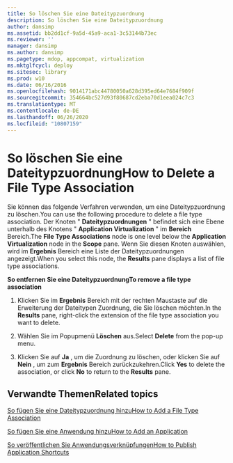 ```yaml
---
title: So löschen Sie eine Dateitypzuordnung
description: So löschen Sie eine Dateitypzuordnung
author: dansimp
ms.assetid: bb2dd1cf-9a5d-45a9-aca1-3c53144b73ec
ms.reviewer: ''
manager: dansimp
ms.author: dansimp
ms.pagetype: mdop, appcompat, virtualization
ms.mktglfcycl: deploy
ms.sitesec: library
ms.prod: w10
ms.date: 06/16/2016
ms.openlocfilehash: 9014171abc44780050a628d395ed64e7684f909f
ms.sourcegitcommit: 354664bc527d93f80687cd2eba70d1eea024c7c3
ms.translationtype: MT
ms.contentlocale: de-DE
ms.lasthandoff: 06/26/2020
ms.locfileid: "10807159"
---
```

# <span data-ttu-id="09193-103">So löschen Sie eine Dateitypzuordnung</span><span class="sxs-lookup"><span data-stu-id="09193-103">How to Delete a File Type Association</span></span>


<span data-ttu-id="09193-104">Sie können das folgende Verfahren verwenden, um eine Dateitypzuordnung zu löschen.</span><span class="sxs-lookup"><span data-stu-id="09193-104">You can use the following procedure to delete a file type association.</span></span> <span data-ttu-id="09193-105">Der Knoten " **Dateitypzuordnungen** " befindet sich eine Ebene unterhalb des Knotens " **Application Virtualization** " im **Bereich** Bereich.</span><span class="sxs-lookup"><span data-stu-id="09193-105">The **File Type Associations** node is one level below the **Application Virtualization** node in the **Scope** pane.</span></span> <span data-ttu-id="09193-106">Wenn Sie diesen Knoten auswählen, wird im **Ergebnis** Bereich eine Liste der Dateitypzuordnungen angezeigt.</span><span class="sxs-lookup"><span data-stu-id="09193-106">When you select this node, the **Results** pane displays a list of file type associations.</span></span>

**<span data-ttu-id="09193-107">So entfernen Sie eine Dateitypzuordnung</span><span class="sxs-lookup"><span data-stu-id="09193-107">To remove a file type association</span></span>**

1.  <span data-ttu-id="09193-108">Klicken Sie im **Ergebnis** Bereich mit der rechten Maustaste auf die Erweiterung der Dateitypen Zuordnung, die Sie löschen möchten.</span><span class="sxs-lookup"><span data-stu-id="09193-108">In the **Results** pane, right-click the extension of the file type association you want to delete.</span></span>

2.  <span data-ttu-id="09193-109">Wählen Sie im Popupmenü **Löschen** aus.</span><span class="sxs-lookup"><span data-stu-id="09193-109">Select **Delete** from the pop-up menu.</span></span>

3.  <span data-ttu-id="09193-110">Klicken Sie auf **Ja** , um die Zuordnung zu löschen, oder klicken Sie auf **Nein** , um zum **Ergebnis** Bereich zurückzukehren.</span><span class="sxs-lookup"><span data-stu-id="09193-110">Click **Yes** to delete the association, or click **No** to return to the **Results** pane.</span></span>

## <span data-ttu-id="09193-111">Verwandte Themen</span><span class="sxs-lookup"><span data-stu-id="09193-111">Related topics</span></span>


[<span data-ttu-id="09193-112">So fügen Sie eine Dateitypzuordnung hinzu</span><span class="sxs-lookup"><span data-stu-id="09193-112">How to Add a File Type Association</span></span>](how-to-add-a-file-type-association.md)

[<span data-ttu-id="09193-113">So fügen Sie eine Anwendung hinzu</span><span class="sxs-lookup"><span data-stu-id="09193-113">How to Add an Application</span></span>](how-to-add-an-application.md)

[<span data-ttu-id="09193-114">So veröffentlichen Sie Anwendungsverknüpfungen</span><span class="sxs-lookup"><span data-stu-id="09193-114">How to Publish Application Shortcuts</span></span>](how-to-publish-application-shortcuts.md)

 

 





